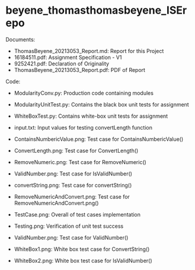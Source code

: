 # beyene_thomasthomasbeyene_ISErepo


Documents:
- ThomasBeyene_20213053_Report.md: Report for this Project
-  16184511.pdf: Assignment Specification - V1
- 9252421.pdf: Declaration of Originality
- ThomasBeyene_20213053_Report.pdf: PDF of Report 

Code:
- ModularityConv.py: Production code containing modules
- ModularityUnitTest.py:	Contains the black box unit tests for assignment
- WhiteBoxTest.py:	Contains white-box unit tests for assignment
- input.txt: Input values for testing convertLength function
				
- ContainsNumbericValue.png: Test case for ContainsNumbericValue()
-  ConvertLength.png: Test case for ConvertLength()
- RemoveNumeric.png: Test case for RemoveNumeric()
- ValidNumber.png: Test case for IsValidNumber()
- convertString.png: Test case for convertString()
- RemoveNumericAndConvert.png: Test case for RemoveNumericAndConvert.png()
- TestCase.png: Overall of test cases implementation
- Testing.png: Verification of unit test success
- ValidNumber.png: Test case for ValidNumber()
- WhiteBox1.png: White box test case for ConvertString()
- WhiteBox2.png: White box test case for IsValidNumber()
